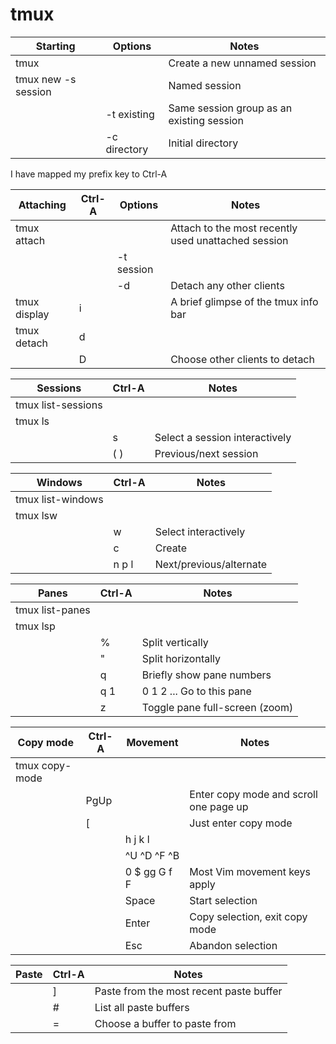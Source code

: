 tmux
====

Starting            | Options      | Notes
--------------------|--------------|--------------------------------------------------
tmux                |              | Create a new unnamed session
tmux new -s session |              | Named session
                    | -t existing  | Same session group as an existing session
                    | -c directory | Initial directory


I have mapped my prefix key to Ctrl-A

Attaching           | Ctrl-A | Options    | Notes
--------------------|--------|------------|--------------------------------------------------
tmux attach         |        |            | Attach to the most recently used unattached session
                    |        | -t session |    
                    |        | -d         | Detach any other clients
tmux display        | i      |            | A brief glimpse of the tmux info bar
tmux detach         | d      |            |
                    | D      |            | Choose other clients to detach


Sessions            | Ctrl-A | Notes
--------------------|--------|--------------------------------------------------
tmux list-sessions  |        |
tmux ls             |        |
                    | s      | Select a session interactively
                    | ( )    | Previous/next session


Windows             | Ctrl-A | Notes
--------------------|--------|--------------------------------------------------
tmux list-windows   |        |
tmux lsw            |        |
                    | w      | Select interactively
                    | c      | Create
                    | n p l  | Next/previous/alternate


Panes               | Ctrl-A | Notes
--------------------|--------|--------------------------------------------------
tmux list-panes     |        |
tmux lsp            |        |
                    | %      | Split vertically
                    | "      | Split horizontally
                    | q      | Briefly show pane numbers
                    | q 1    | 0 1 2 ... Go to this pane
                    | z      | Toggle pane full-screen (zoom)


Copy mode           | Ctrl-A | Movement      | Notes
--------------------|--------|---------------|-----------------------------------------
tmux copy-mode      |        |               |
                    | PgUp   |               | Enter copy mode and scroll one page up
                    | [      |               | Just enter copy mode
                    |        | h j k l       |
                    |        | ^U ^D ^F ^B   |
                    |        | 0 $ gg G f F  | Most Vim movement keys apply
                    |        | Space         | Start selection
                    |        | Enter         | Copy selection, exit copy mode
                    |        | Esc           | Abandon selection


Paste               | Ctrl-A | Notes
--------------------|--------|--------------------------------------------------
                    | ]      | Paste from the most recent paste buffer
                    | #      | List all paste buffers
                    | =      | Choose a buffer to paste from

